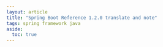 ```yaml
---
layout: article
title: "Spring Boot Reference 1.2.0 translate and note"
tags: spring framework java
aside:
  toc: true
---
```





